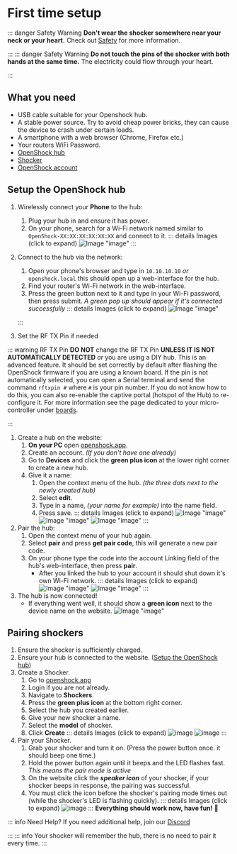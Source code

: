 # First time setup

::: danger Safety Warning
**Don't wear the shocker somewhere near your neck or your heart.**
Check out [Safety](../../home/safety-rules.md) for more information.

:::
::: danger Safety Warning
**Do not touch the pins of the shocker with both hands at the same time.**
The electricity could flow through your heart.

:::
## What you need

- USB cable suitable for your Openshock hub.
- A stable power source. Try to avoid cheap power bricks, they can cause the device to crash under certain loads.
- A smartphone with a web browser (Chrome, Firefox etc.)
- Your routers WiFi Password.
- [OpenShock hub](../../hardware/boards/index.md)
- [Shocker](../../hardware/shockers/index.md)
- [OpenShock account](https://openshock.app/)

## Setup the OpenShock hub

1. Wirelessly connect your **Phone** to the hub:
    1. Plug your hub in and ensure it has power.
    2. On your phone, search for a Wi-Fi network named similar to ``OpenShock-XX:XX:XX:XX:XX:XX`` and connect to it.
    ::: details Images (click to expand)
![Image "image"](../../static/guides/first-setup/WiFioverview.png)
    :::
2. Connect to the hub via the network:
    1. Open your phone's browser and type in ``10.10.10.10`` *or* ``openshock.local`` this should open up a web-interface for the hub.
    2. Find your router's Wi-Fi network in the web-interface.
    3. Press the green button next to it and type in your Wi-Fi password, then press submit.
    *A green pop up should appear if it's connected successfully*
    ::: details Images (click to expand)
![Image "image"](../../static/guides/first-setup/ESPWebGUI.png)

    :::
3. Set the RF TX Pin if needed

::: warning RF TX Pin
**DO NOT** change the RF TX Pin **UNLESS IT IS NOT AUTOMATICALLY DETECTED** *or* you are using a DIY hub.
This is an advanced feature. It should be set correctly by default after flashing the OpenShock firmware if you are using a known board.
If the pin is not automatically selected, you can open a Serial terminal and send the command `rftxpin #` where `#` is your pin number.
If you do not know how to do this, you can also re-enable the captive portal (hotspot of the Hub) to re-configure it. For more information see the page dedicated to your micro-controller under [boards](../../hardware/boards/index.md).

:::
1. Create a hub on the website:
    1. **On your PC** open [openshock.app](https://openshock.app/).
    2. Create an account. *(If you don't have one already)*
    3. Go to **Devices** and click the **green plus icon** at the lower right corner to create a new hub.
    4. Give it a name:
        1. Open the context menu of the hub. *(the three dots next to the newly created hub)*
        2. Select **edit**.
        3. Type in a name, *(your name for example)* into the name field.
        4. Press save.
        ::: details Images (click to expand)
![Image "image"](../../static/guides/first-setup/findaddbutton3.png)
![Image "image"](../../static/guides/first-setup/find_device_context_menu.png)
![Image "image"](../../static/guides/first-setup/edit_device.png)
        :::
2. Pair the hub:
    1. Open the context menu of your hub again.
    2. Select **pair** and press **get pair code**, this will generate a new pair code.
    3. On your phone type the code into the account Linking field of the hub's web-interface, then press **pair**.
        - After you linked the hub to your account it should shut down it's own Wi-Fi network.
        ::: details Images (click to expand)
![Image "image"](../../static/guides/first-setup/findpaircode.png)
![Image "image"](../../static/guides/first-setup/paircodeexample.png)
        :::
3. The hub is now connected!
    - If everything went well, it should show a **green icon** next to the device name on the website.
    ![Image "image"](../../static/guides/first-setup/checkifonline.png)

## Pairing shockers

1. Ensure the shocker is sufficiently charged.
2. Ensure your hub is connected to the website. ([Setup the OpenShock hub](#setup-the-openshock-hub))
3. Create a Shocker.
    1. Go to [openshock.app](https://openshock.app/)
    2. Login if you are not already.
    3. Navigate to **Shockers**.
    4. Press the **green plus icon** at the bottom right corner.
    5. Select the hub you created earlier.
    6. Give your new shocker a name.
    7. Select the **model** of shocker.
    8. Click **Create**
    ::: details Images (click to expand)
![image](../../static/guides/first-setup/Create_shocker_green_plus.png)
![image](../../static/guides/first-setup/create_shocker.png)
    :::
4. Pair your Shocker.
    1. Grab your shocker and turn it on. (Press the power button once. it should beep one time.)
    2. Hold the power button again until it beeps and the LED flashes fast. *This means the pair mode is active*
    3. On the website click the ***speaker icon*** of your shocker, if your shocker beeps in response, the pairing was successful.
    4. You must click the icon before the shocker's pairing mode times out (while the shocker's LED is flashing quickly).
    ::: details Images (click to expand)
![image](../../static/guides/first-setup/find_sound_button.png)
    :::
**Everything should work now, have fun!** 🎉

::: info Need Help?
If you need additional help, join our [Discord](https://discord.gg/OpenShock)

:::
::: info
Your shocker will remember the hub, there is no need to pair it every time.
:::
